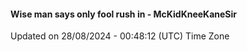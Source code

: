 #### Wise man says only fool rush in - McKidKneeKaneSir
Updated on 28/08/2024 - 00:48:12 (UTC) Time Zone
